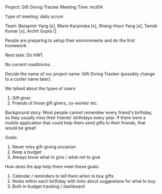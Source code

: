 Project: Gift Giving Tracker
Meeting Time: lect04

Type of meeting: daily scrum

Team: Benjamin Yang [x], Marie Karpinska [x], Shang-Hsun Yang [x], Tanish Kumar [x], Archit Gupta []

People are preparing to setup their environments and do the first homework.

Next task: Do HW1.

No current roadblocks.

Decide the name of our project name: Gift Giving Tracker (possibly change to a cooler name later).

We talked about the types of users: 
1. Gift giver.
2. Friends of those gift givers, co-worker etc.

Background story:
Most people cannot remember every friend's birthday, so they usually miss their friends' birthdays every year. If there were a mobile application that could help them send gifts to their friends, that would be great!

Goals:
1. Never miss gift-giving occasion
2. Keep a budget
3. Always know what to give / what not to give 

How does the app help them meet these goals:
1. Calendar / reminders to tell them when to buy gifts
2. Notes within each birthday with links about suggestions for what to buy
3. Built-in budget tracking / dashboard
